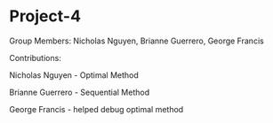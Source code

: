 # Project-4

Group Members: Nicholas Nguyen, Brianne Guerrero, George Francis

Contributions:

Nicholas Nguyen - Optimal Method

Brianne Guerrero - Sequential Method

George Francis - helped debug optimal method
